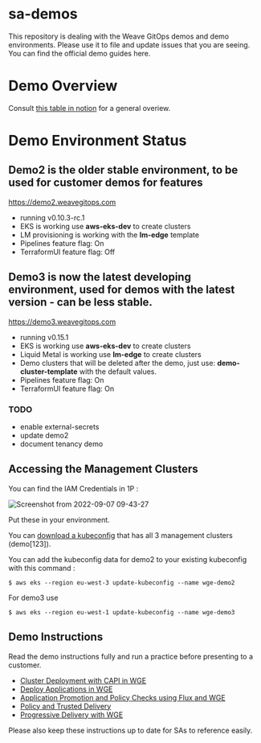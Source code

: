 # sa-demos
This repository is dealing with the Weave GitOps demos and demo environments. Please use it to file and update issues that you are seeing. You can find the official demo guides here.

# Demo Overview

Consult [this table in notion](https://www.notion.so/weaveworks/e68deffcc9f24095b07607c45a7e13c9?v=bbe74a228384477eb4830869a8359fea) for a general overiew. 

# Demo Environment Status

## Demo2 is the older stable environment, to be used for customer demos for features 
https://demo2.weavegitops.com
- running v0.10.3-rc.1
- EKS is working use **aws-eks-dev** to create clusters
- LM provisioning is working with the **lm-edge** template
- Pipelines feature flag: On
- TerraformUI feature flag: Off

## Demo3 is now the latest developing environment, used for demos with the latest version - can be less stable.
https://demo3.weavegitops.com
- running v0.15.1
- EKS is working use **aws-eks-dev** to create clusters
- Liquid Metal is working use **lm-edge** to create clusters
- Demo clusters that will be deleted after the demo, just use: **demo-cluster-template** with the default values.
- Pipelines feature flag: On
- TerraformUI feature flag: On


### TODO
- enable external-secrets
- update demo2 
- document tenancy demo

## Accessing the Management Clusters

You can find the IAM Credentials in 1P : 

![Screenshot from 2022-09-07 09-43-27](https://user-images.githubusercontent.com/2788194/188821862-4ca062e0-bd38-4839-8186-257cf625215b.png)

Put these in your environment. 

You can [download a kubeconfig](https://github.com/weaveworks/sa-demos/raw/main/kubeconfig/config) that has all 3 management clusters (demo[123]).

You can add the kubeconfig data for demo2 to your existing kubeconfig with this command :
```
$ aws eks --region eu-west-3 update-kubeconfig --name wge-demo2 
```

For demo3 use 
```
$ aws eks --region eu-west-1 update-kubeconfig --name wge-demo3
```

## Demo Instructions

Read the demo instructions fully and run a practice before presenting to a customer.

- [Cluster Deployment with CAPI in WGE](https://github.com/weaveworks/sa-demos/blob/main/demos/cluster_capi.md)
- [Deploy Applications in WGE](https://github.com/weaveworks/sa-demos/blob/main/demos/applications.md)
- [Application Promotion and Policy Checks using Flux and WGE](https://github.com/weaveworks/sa-demos/blob/main/demos/application_promotion.md)
- [Policy and Trusted Delivery](https://github.com/weaveworks/sa-demos/blob/main/demos/policy-trusted_delivery.md)
- [Progressive Delivery with WGE](https://github.com/weaveworks/sa-demos/blob/main/demos/progressive-delivery-demo.md)

Please also keep these instructions up to date for SAs to reference easily.
